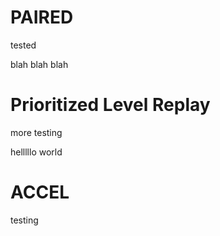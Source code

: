 # PAIRED
tested

blah blah blah

# Prioritized Level Replay
more testing

helllllo world

# ACCEL
testing
